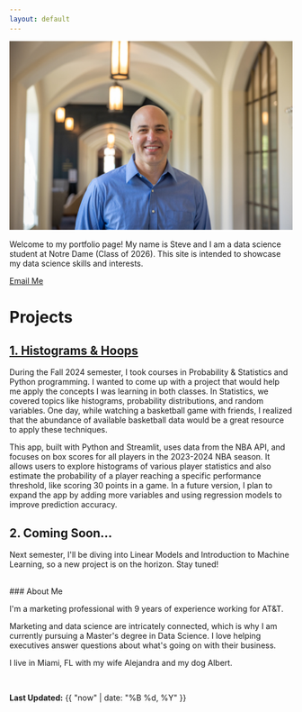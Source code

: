 ```yaml
---
layout: default
---
```

<img src="assets/headshot.jpeg" alt="Headshot" width="600">


Welcome to my portfolio page! My name is Steve and I am a data science student at Notre Dame (Class of 2026). This site is intended to showcase my data science skills and interests.

[Email Me](mailto:steven.villalon@gmail.com)<br>


# Projects

## [1. Histograms & Hoops](http://histogramsandhoops.streamlit.app)

During the Fall 2024 semester, I took courses in Probability & Statistics and Python programming. I wanted to come up with a project that would help me apply the concepts I was learning in both classes. In Statistics, we covered topics like histograms, probability distributions, and random variables. One day, while watching a basketball game with friends, I realized that the abundance of available basketball data would be a great resource to apply these techniques.

This app, built with Python and Streamlit, uses data from the NBA API, and focuses on box scores for all players in the 2023-2024 NBA season. It allows users to explore histograms of various player statistics and also estimate the probability of a player reaching a specific performance threshold, like scoring 30 points in a game. In a future version, I plan to expand the app by adding more variables and using regression models to improve prediction accuracy.

## 2. Coming Soon...

Next semester, I'll be diving into Linear Models and Introduction to Machine Learning, so a new project is on the horizon. Stay tuned!

<br>
### About Me

I'm a marketing professional with 9 years of experience working for AT&T.

Marketing and data science are intricately connected, which is why I am currently pursuing a Master's degree in Data Science. I love helping executives answer questions about what's going on with their business.

I live in Miami, FL with my wife Alejandra and my dog Albert.

<br>

**Last Updated:** {{ "now" | date: "%B %d, %Y" }}
